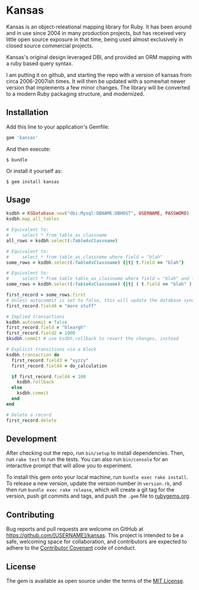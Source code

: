 # Kansas

Kansas is an object-releational mapping library for Ruby. It has been around and in use since 2004 in many production projects, but has received very little open source exposure in that time, being used almost exclusively in closed source commercial projects.

Kansas's original design leveraged DBI, and provided an ORM mapping with a ruby based query syntax.

I am putting it on github, and starting the repo with a version of kansas from circa 2006-2007ish times. It will then be updated with a somewhat newer version that implements a few minor changes. The library will be converted to a modern Ruby packaging structure, and modernized.

## Installation

Add this line to your application's Gemfile:

```ruby
gem 'kansas'
```

And then execute:

    $ bundle

Or install it yourself as:

    $ gem install kansas

## Usage

```ruby
ksdbh = KSDatabase.new("dbi:Mysql:DBNAME:DBHOST", USERNAME, PASSWORD)
ksdbh.map_all_tables
```

```ruby
# Equivalent to:
#     select * from table_as_classname
all_rows = ksdbh.select(:TableAsClassname)
```

```ruby
# Equivalent to:
#     select * from table_as_classname where field = "blah"
some_rows = ksdbh.select(:TableAsClassname) {|t| t.field == "blah"}
```

```ruby
# Equivalent to:
#     select * from table table_as_classname where field = "blah" and field2 > 100 and field3 between(3,6)
some_rows = ksdbh.select(:TableAsClassname) {|t| ( t.field == "blah" ) & ( t.field2 > 100 ) & (t.field3.between(3,6) }
```

```ruby
first_record = some_rows.first
# Unless autocommit is set to false, this will update the database synchronously
first_record.field4 = "more stuff"
```

```ruby
# Implied transactions
ksdbh.autcommit = false
first_record.field = "bleargh"
first_record.field2 = 1000
$ksdbh.commit # use ksdbh.rollback to revert the changes, instead
```

```ruby
# Explicit transitions via a block
ksdbh.transaction do
  first_record.field3 = "xyzzy"
  first_record.field4 = do_calculation

  if first_record.field4 < 100
    ksdbh.rollback
  else
    ksdbh.commit
  end
end
```

```ruby
# Delete a record
first_record.delete
```

## Development

After checking out the repo, run `bin/setup` to install dependencies. Then, run `rake test` to run the tests. You can also run `bin/console` for an interactive prompt that will allow you to experiment.

To install this gem onto your local machine, run `bundle exec rake install`. To release a new version, update the version number in `version.rb`, and then run `bundle exec rake release`, which will create a git tag for the version, push git commits and tags, and push the `.gem` file to [rubygems.org](https://rubygems.org).

## Contributing

Bug reports and pull requests are welcome on GitHub at https://github.com/[USERNAME]/kansas. This project is intended to be a safe, welcoming space for collaboration, and contributors are expected to adhere to the [Contributor Covenant](contributor-covenant.org) code of conduct.


## License

The gem is available as open source under the terms of the [MIT License](http://opensource.org/licenses/MIT).

